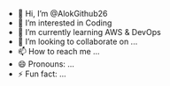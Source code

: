 - 👋 Hi, I’m @AlokGithub26
- 👀 I’m interested in Coding
- 🌱 I’m currently learning AWS & DevOps
- 💞️ I’m looking to collaborate on ...
- 📫 How to reach me ...
- 😄 Pronouns: ...
- ⚡ Fun fact: ...

<!---
AlokGithub26/AlokGithub26 is a ✨ special ✨ repository because its `README.md` (this file) appears on your GitHub profile.
You can click the Preview link to take a look at your changes.
--->
